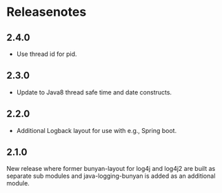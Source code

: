 # Releasenotes

## 2.4.0

* Use thread id for pid.

## 2.3.0

* Update to Java8 thread safe time and date constructs.

## 2.2.0

* Additional Logback layout for use with e.g., Spring boot.

## 2.1.0

New release where former bunyan-layout for log4j and log4j2 are built as
separate sub modules and java-logging-bunyan is added as an additional
module.
